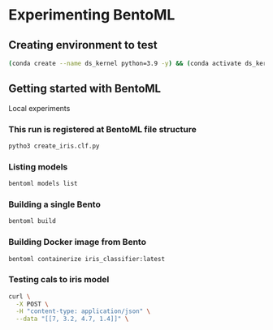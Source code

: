 # Experimenting BentoML

## Creating environment to test
```bash
(conda create --name ds_kernel python=3.9 -y) && (conda activate ds_kernel) && (pip install bentoml sklearn)
```

## Getting started with BentoML

Local experiments

### This run is registered at BentoML file structure
```bash
pytho3 create_iris.clf.py
```

### Listing models
```bash
bentoml models list
```

### Building a single Bento
```bash
bentoml build
```

### Building Docker image from Bento
```bash
bentoml containerize iris_classifier:latest
```

### Testing cals to iris model
```bash
curl \
  -X POST \
  -H "content-type: application/json" \
  --data "[[7, 3.2, 4.7, 1.4]]" \
```